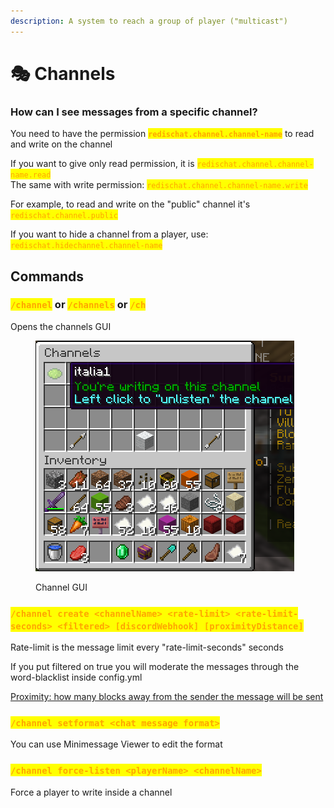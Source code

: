 ```yaml
---
description: A system to reach a group of player ("multicast")
---
```


# 🎭 Channels

### How can I see messages from a specific channel?

You need to have the permission <mark style="color:orange;">**`redischat.channel.channel-name`**</mark> to read and write on the channel

If you want to give only read permission, it is <mark style="color:orange;">`redischat.channel.channel-name.read`</mark>\
The same with write permission:                       <mark style="color:orange;">`redischat.channel.channel-name.write`</mark>

For example, to read and write on the "public" channel it's <mark style="color:orange;">`redischat.channel.public`</mark>

If you want to hide a channel from a player, use: <mark style="color:orange;">`redischat.hidechannel.channel-name`</mark>



## Commands

### <mark style="color:orange;">`/channel`</mark> or <mark style="color:orange;">`/channels`</mark> or <mark style="color:orange;">`/ch`</mark>

Opens the channels GUI

<figure><img src="../.gitbook/assets/image (2).png" alt=""><figcaption><p>Channel GUI</p></figcaption></figure>

### <mark style="color:orange;">`/channel create <channelName> <rate-limit> <rate-limit-seconds> <filtered> [discordWebhook] [proximityDistance]`</mark>

Rate-limit is the message limit every "rate-limit-seconds" seconds

If you put filtered on true you will moderate the messages through the word-blacklist inside config.yml

[Proximity: how many blocks away from the sender the message will be sent](local-proximity-chat.md)



### <mark style="color:orange;">`/channel setformat <chat message format>`</mark>

You can use Minimessage Viewer to edit the format

### <mark style="color:orange;">`/channel force-listen <playerName> <channelName>`</mark>

Force a player to write inside a channel
